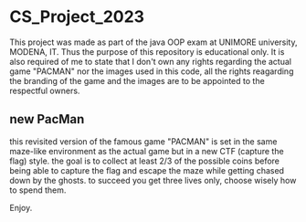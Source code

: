 # CS_Project_2023
This project was made as part of the java OOP exam at UNIMORE university, MODENA, IT.
Thus the purpose of this repository is educational only.
It is also required of me to state that I don't own any rights regarding the actual game "PACMAN"
nor the images used in this code, all the rights reagarding the branding of the game and the images
are to be appointed to the respectful owners.

## new PacMan
this revisited version of the famous game "PACMAN" is set in the same maze-like environment as the actual game but in a new CTF (capture the flag) style.
the goal is to collect at least 2/3 of the possible coins before being able to capture the flag and escape the maze while getting chased down by the ghosts.
to succeed you get three lives only, choose wisely how to spend them.

Enjoy.

